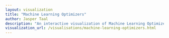 ```yaml
---
layout: visualization
title: "Machine Learning Optimizers"
author: Jasper Taal
description: "An interactive visualization of Machine Learning Optimizers."
visualization_url: /visualisations/machine-learning-optimizers.html
---
```

